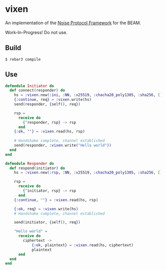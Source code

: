 vixen
=====

An implementation of the [Noise Protocol Framework](https://noiseprotocol.org/) for the BEAM.

Work-In-Progress! Do not use.

Build
-----

    $ rebar3 compile

Use
---

```Elixir
defmodule Initiator do
  def connect(responder) do
    hs = :vixen.new(:ini, :NN, :x25519, :chacha20_poly1305, :sha256, [])
    {:continue, req} = :vixen.write(hs)
    send(responder, {self(), req})

    rsp =
      receive do
        {^responder, rsp} -> rsp 
      end
    {:ok, ""} = :vixen.read(hs, rsp)
    
    # Handshake complete, channel established
    send(responder, :vixen.write("Hello world"))
  end
end

defmodule Responder do
  def respond(initiator) do
    hs = :vixen.new(:rsp, :NN, :x25519, :chacha20_poly1305, :sha256, [])

    rsp =
      receive do
        {^initiator, rsp} -> rsp 
      end
    {:continue, ""} = :vixen.read(hs, rsp)

    {:ok, req} = :vixen.write(hs)
    # Handshake complete, channel established

    send(initiator, {self(), req})

    "Hello world" =
      receive do
        ciphertext ->
            {:ok, plaintext} = :vixen.read(hs, ciphertext)
            plaintext
      end
  end
end
```